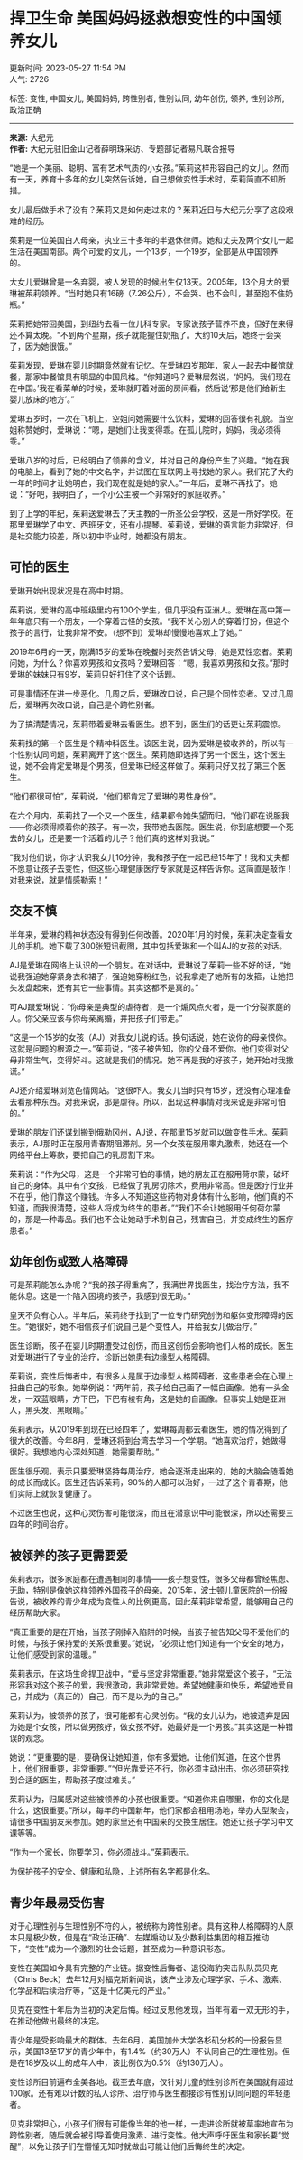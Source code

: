 # 捍卫生命 美国妈妈拯救想变性的中国领养女儿

更新时间: 2023-05-27 11:54 PM  
人气: 2726  

标签: 变性, 中国女儿, 美国妈妈, 跨性别者, 性别认同, 幼年创伤, 领养, 性别诊所, 政治正确  

---

**来源:** 大纪元  
**作者:** 大纪元驻旧金山记者薛明珠采访、专题部记者易凡联合报导  

“她是一个美丽、聪明、富有艺术气质的小女孩。”茱莉这样形容自己的女儿。然而有一天，养育十多年的女儿突然告诉她，自己想做变性手术时，茱莉简直不知所措。

女儿最后做手术了没有？茱莉又是如何走过来的？茱莉近日与大纪元分享了这段艰难的经历。

茱莉是一位美国白人母亲，执业三十多年的半退休律师。她和丈夫及两个女儿一起生活在美国南部。两个可爱的女儿，一个13岁，一个19岁，全部是从中国领养的。

大女儿爱琳曾是一名弃婴，被人发现的时候出生仅13天。2005年，13个月大的爱琳被茱莉领养。“当时她只有16磅（7.26公斤），不会哭、也不会叫，甚至抱不住奶瓶。”

茱莉把她带回美国，到纽约去看一位儿科专家。专家说孩子营养不良，但好在来得还不算太晚。“不到两个星期，孩子就能握住奶瓶了。大约10天后，她终于会哭了，因为她很饿。”

茱莉发现，爱琳在婴儿时期竟然就有记忆。在爱琳四岁那年，家人一起去中餐馆就餐，那家中餐馆具有明显的中国风格。“你知道吗？爱琳居然说，‘妈妈，我们现在在中国。’我在看菜单的时候，爱琳就盯着对面的房间看，然后说‘那是他们给新生婴儿放床的地方’。”

爱琳五岁时，一次在飞机上，空姐问她需要什么饮料，爱琳的回答很有礼貌。当空姐称赞她时，爱琳说：“嗯，是她们让我变得乖。在孤儿院时，妈妈，我必须得乖。”

爱琳八岁的时后，已经明白了领养的含义，并对自己的身份产生了兴趣。“她在我的电脑上，看到了她的中文名字，并试图在互联网上寻找她的家人。我们花了大约一年的时间才让她明白，我们现在就是她的家人。”一年后，爱琳不再找了。她说：“好吧，我明白了，一个小公主被一个非常好的家庭收养。”

到了上学的年纪，茱莉送爱琳去了天主教的一所圣公会学校，这是一所好学校。在那里爱琳学了中文、西班牙文，还有小提琴。茱莉说，爱琳的语言能力非常好，但是社交能力较差，所以初中毕业时，她都没有朋友。

## 可怕的医生

爱琳开始出现状况是在高中时期。

茱莉说，爱琳的高中班级里约有100个学生，但几乎没有亚洲人。爱琳在高中第一年年底只有一个朋友，一个穿着古怪的女孩。“我不关心别人的穿着打扮，但这个孩子的言行，让我非常不安。（想不到）爱琳却慢慢地喜欢上了她。”

2019年6月的一天，刚满15岁的爱琳在晚餐时突然告诉父母，她是双性恋者。茱莉问她，为什么？你喜欢男孩和女孩吗？爱琳回答：“嗯，我喜欢男孩和女孩。”那时爱琳的妹妹只有9岁，茱莉只好打住了这个话题。

可是事情还在进一步恶化。几周之后，爱琳改口说，自己是个同性恋者。又过几周后，爱琳再次改口说，自己是个跨性别者。

为了搞清楚情况，茱莉带着爱琳去看医生。想不到，医生们的话更让茱莉震惊。

茱莉找的第一个医生是个精神科医生。该医生说，因为爱琳是被收养的，所以有一个性别认同问题，茱莉离开了这个医生。茱莉随即选择了另一个医生，这个医生说，她不会肯定爱琳是个男孩，但爱琳已经这样做了。茱莉只好又找了第三个医生。

“他们都很可怕”，茱莉说，“他们都肯定了爱琳的男性身份”。

在六个月内，茱莉找了一个又一个医生，结果都令她失望而归。“他们都在说服我——你必须得顺着你的孩子。有一次，我带她去医院。医生说，你到底想要一个死去的女儿，还是要一个活着的儿子？他们真的这样对我说。”

“我对他们说，你才认识我女儿10分钟，我和孩子在一起已经15年了！我和丈夫都不愿意让孩子去变性，但这些心理健康医疗专家就是这样告诉你。这简直是敲诈！对我来说，就是情感勒索！”

## 交友不慎

半年来，爱琳的精神状态没有得到任何改善。2020年1月的时候，茱莉决定查看女儿的手机。她下载了300张短讯截图，其中包括爱琳和一个叫AJ的女孩的对话。

AJ是爱琳在网络上认识的一个朋友。在对话中，爱琳说了茱莉一些不好的话，“她说我强迫她穿紧身衣和裙子，强迫她穿粉红色，说我拿走了她所有的发箍，让她把头发盘起来，还有其它一些事情。其实这都不是真的。”

可AJ跟爱琳说：“你母亲是典型的虐待者，是一个煽风点火者，是一个分裂家庭的人。你父亲应该与你母亲离婚，并把孩子们带走。”

“这是一个15岁的女孩（AJ）对我女儿说的话。换句话说，她在说你的母亲恨你。这就是问题的根源之一。”茱莉说，“孩子被告知，你的父母不爱你。他们变得对父母非常生气，变得好斗。这就是我们的情况。她不再是我的好孩子，她开始对我撒谎。”

AJ还介绍爱琳浏览色情网站。“这很吓人。我女儿当时只有15岁，还没有心理准备去看那种东西。对我来说，那是虐待。所以，出现这种事情对我来说是非常可怕的。”

爱琳的朋友们还谋划搬到俄勒冈州，AJ说，在那里15岁就可以做变性手术。茱莉表示，AJ那时正在服用青春期阻滞剂。另一个女孩在服用睾丸激素，她还在一个网络平台上筹款，要把自己的乳房割下来。

茱莉说：“作为父母，这是一个非常可怕的事情，她的朋友正在服用荷尔蒙，破坏自己的身体。其中有个女孩，已经做了乳房切除术，费用非常高。但是医疗行业并不在乎，他们靠这个赚钱。许多人不知道这些药物对身体有什么影响，他们真的不知道，而我很清楚，这些人将成为终生的患者。”“我们不会让她服用任何荷尔蒙的，那是一种毒品。我们也不会让她动手术割自己，残害自己，并变成终生的医疗患者。”

## 幼年创伤或致人格障碍

可是茱莉能怎么办呢？“我的孩子得重病了，我满世界找医生，找治疗方法，我不能休息。这是一个陷入困境的孩子，我感到很无助。”

皇天不负有心人。半年后，茱莉终于找到了一位专门研究创伤和躯体变形障碍的医生。“她很好，她不相信孩子们说自己是个变性人，并给我女儿做治疗。”

医生诊断，孩子在婴儿时期遭受过创伤，而且这创伤会影响他们人格的成长。医生对爱琳进行了专业的治疗，诊断出她患有边缘型人格障碍。

茱莉说，变性后悔者中，有很多人是属于边缘型人格障碍者，这些患者会在心理上扭曲自己的形象。她举例说：“两年前，孩子给自己画了一幅自画像。她有一头金发，一双蓝眼睛，方下巴，下巴有棱有角，这是她的自画像。但事实上她是亚洲人，黑头发、黑眼睛。”

茱莉表示，从2019年到现在已经四年了，爱琳每周都去看医生，她的情况得到了很大的改善。今年8月，爱琳还将到台湾去学习一个学期。“她喜欢治疗，她做得很好。我想她内心深处知道，她需要帮助。”

医生很乐观，表示只要爱琳坚持每周治疗，她会逐渐走出来的，她的大脑会随着她的成长而成长。医生还告诉茱莉，90%的人都可以治好，一过了这个青春期，他们实际上就恢复健康了。

不过医生也说，这种心灵伤害可能很深，而且在潜意识中可能很深，所以还需要三四年的时间治疗。

## 被领养的孩子更需要爱

茱莉表示，很多家庭都在遭遇相同的事情——孩子想变性，很多父母都曾经焦虑、无助，特别是像她这样领养外国孩子的母亲。2015年，波士顿儿童医院的一份报告说，被收养的青少年成为变性人的比例更高。因此茱莉非常希望，能够用自己的经历帮助大家。

“真正重要的是在开始，当孩子刚掉入陷阱的时候，当孩子被告知父母不爱他们的时候，与孩子保持爱的关系很重要。”她说，“必须让他们知道有一个安全的地方，让他们感受到家的温暖。”

茱莉表示，在这场生命捍卫战中，“爱与坚定非常重要。”她非常爱这个孩子，“无法形容我对这个孩子的爱，我很激动，我非常爱她。希望她健康和快乐，希望她爱自己，并成为（真正的）自己，而不是以为的自己。”

茱莉认为，被领养的孩子，很可能都有心灵创伤。“我的女儿认为，她被遗弃是因为她是个女孩，所以做男孩好，做女孩不好。她最好是一个男孩。”其实这是一种错误的观念。

她说：“更重要的是，要确保让她知道，你有多爱她。让他们知道，在这个世界上，他们很重要，非常重要。”“但光靠爱还不行，你必须主动出击。你必须研究找到合适的医生，帮助孩子度过难关。”

茱莉认为，归属感对这些被领养的小孩也很重要。“知道你来自哪里，你的文化是什么，这很重要。”所以，每年的中国新年，他们家都会租用场地，举办大型聚会，请很多中国朋友来参加。她的家里还有中国来的交换生居住。她还让孩子学习中文课等等。

“作为一个家长，你要学习，你必须战斗。”茱莉表示。

为保护孩子的安全、健康和私隐，上述所有名字都是化名。

## 青少年最易受伤害

对于心理性别与生理性别不符的人，被统称为跨性别者。具有这种人格障碍的人原本只是极少数，但是在“政治正确”、左媒煽动以及少数利益集团的相互推动下，“变性”成为一个激烈的社会话题，甚至成为一种意识形态。

变性在美国如今具有完整的产业链。据变性后悔者、退役海豹突击队队员贝克（Chris Beck）去年12月对福克斯新闻说，该产业涉及心理学家、手术、激素、化学品和后续治疗等，“这是十亿美元的产业。”

贝克在变性十年后为当初的决定后悔。经过反思他发现，当年有着一双无形的手，在推动他做出最终的决定。

青少年是受影响最大的群体。去年6月，美国加州大学洛杉矶分校的一份报告显示，美国13至17岁的青少年中，有1.4%（约30万人）不认同自己的生理性别。但是在18岁及以上的成年人中，该比例仅为0.5%（约130万人）。

变性诊所目前遍布全美各地。截至去年底，仅针对儿童的性别诊所在美国就有超过100家。还有难以计数的私人诊所、治疗师与医生都接诊有性别认同问题的年轻患者。

贝克非常担心，小孩子们很有可能像当年的他一样，一走进诊所就被草率地宣布为跨性别者，随后就会被引导着使用激素、进行变性。他大声呼吁医生和家长要“觉醒”，以免让孩子们在懵懂无知时就做出可能让他们后悔终生的决定。